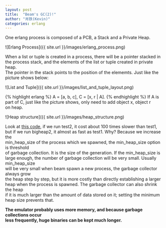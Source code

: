 ```yaml
---
layout: post
title:  "Beam's GC(2)!"
author: "肖铁(Kevin)"
categories: erlang
---
```


One erlang process is composed of a PCB, a Stack and a Private Heap.  


![Erlang Process]({{ site.url }}/images/erlang_process.png)


When a list or tuple is created in a process, there will be a pointer stacked in  
 the process stack, and the elements of the list or tuple created in private heap.  
The pointer in the stack points to the position of the elememts. Just like the  
 picture shows below:


![List and Tuple]({{ site.url }}/images/list_and_tuple_layout.png)


{% highlight erlang %}
A = [a, b, c],
C = [x, r | A].
{% endhighlight %}
If A is part of C, just like the picture shows, only need to add object x, object r  
on heap.


![Heap structure]({{ site.url }}/images/heap_structure.png)


Look at [this code](https://github.com/wudixiaotie/simple_im/blob/master/test/test_for_gc.erl), if we run test2, it cost about 100 times slower than test1,   
 but if we run bigheap2, it almost as fast as test1. Why? Because we increase the  
 min_heap_size of the process which we spawned, the min_heap_size option is threshold  
 of garbage collection. It is the size of the generation. If the min_heap_size is  
 large enough, the number of garbage collection will be very small. Usually min_heap_size  
 will be very small when beam spawn a new process, the garbage collector always grow  
 the heap step by step, but it is more costly than directly establishing a larger  
 heap when the process is spawned. The garbage collector can also shrink the heap   
 if it is much larger than the amount of data stored on it; setting the minimum   
 heap size prevents that.  


**The emulator probably uses more memory, and because garbage collections occur   
less frequently, huge binaries can be kept much longer.**  